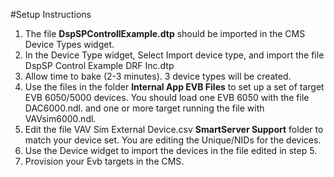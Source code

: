 #Setup Instructions
1.  The file **DspSPControllExample.dtp** should be imported in the CMS Device Types widget.
2.  In the Device Type widget, Select Import device type, and import the file  DspSP Control Example DRF Inc.dtp
3.  Allow time to bake (2-3 minutes).  3 device types will be created.
4.  Use the files in the folder **Internal App EVB Files** to set up a set of target EVB 6050/5000 devices.  You should load one EVB 6050 with the file DAC6000.ndl. and one or more target running the file with VAVsim6000.ndl.  
5.  Edit the file VAV Sim External Device.csv **SmartServer Support** folder to match your device set.  You are editing the Unique/NIDs for the devices.
6.  Use the Device widget to import the devices in the file edited in step 5.
7.  Provision your Evb targets in the CMS.
